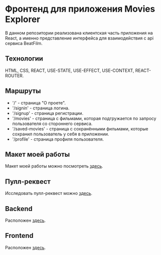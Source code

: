 # Фронтенд для приложения Movies Explorer

В данном репозитории реализована клиентская часть приложения на React, а именно представление интерфейса для взаимодействия с api сервиса BeatFilm.

## Технологии

HTML, CSS, REACT, USE-STATE, USE-EFFECT, USE-CONTEXT, REACT-ROUTER.

## Маршруты

- '/' - страница "О проете".
- '/signin' - страница логина.
- '/signup' - страница регистрации.
- '/movies' - страница с фильмами, которая подгружается по запросу пользователя со стороннего сервиса.
- '/saved-movies' - страница с сохранёнными фильмами, которые сохранил пользователь у себя в приложении.
- '/profile' - страница профиля пользователя.

## Макет моей работы

Макет моей работы можно посмотреть [здесь](https://drive.google.com/file/d/13tjtBXIIg2JR1O_z8UrM4vzmafdPaUDg/view?usp=sharing).

## Пулл-реквест

Исследовать пулл-реквест можно [здесь](https://github.com/Maks-well-88/movies-explorer-frontend/pull/2).

## Backend

Расположен [здесь](https://api.deep-frontend.nomoredomains.rocks).

## Frontend

Расположен [здесь](https://deep-frontend.nomoredomains.rocks).
